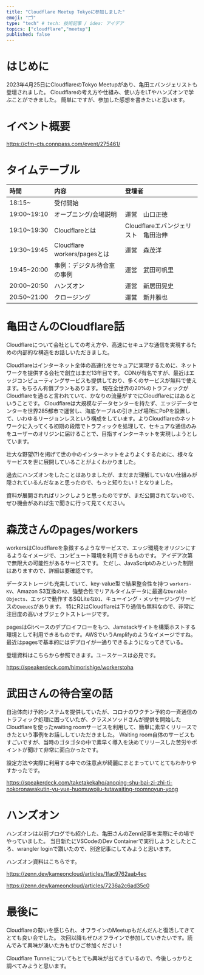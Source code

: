```yaml
---
title: "Cloudflare Meetup Tokyoに参加しました"
emoji: "🗂"
type: "tech" # tech: 技術記事 / idea: アイデア
topics: ["cloudflare","meetup"]
published: false
---
```

# はじめに

2023年4月25日にCloudflareのTokyo Meetupがあり、亀田エバンジェリストも登壇されました。
Cloudflareの考え方や仕組み、使い方をLTやハンズオンで学ぶことができました。
簡単にですが、参加した感想を書きたいと思います。


# イベント概要

https://cfm-cts.connpass.com/event/275461/

# タイムテーブル

|時間|内容|登壇者|
|:--|:--|:--|
|18:15~|受付開始||
|19:00~19:10|オープニング/会場説明|運営　山口正徳|
|19:10~19:30|Cloudflareとは|Cloudflareエバンジェリスト　亀田治伸|
|19:30~19:45|Cloudflare workers/pagesとは|運営　森茂洋|
|19:45~20:00|事例：デジタル待合室の事例|運営　武田可帆里|
|20:00~20:50|ハンズオン|運営　新居田晃史|
|20:50~21:00|クロージング|運営　新井雅也|


# 亀田さんのCloudflare話

Cloudflareについて会社としての考え方や、高速にセキュアな通信を実現するための内部的な構造をお話しいただきました。

Cloudflareはインターネット全体の高速化をセキュアに実現するために、ネットワークを提供する会社で創立はまだ13年目です。
CDNが有名ですが、最近はエッジコンピューティングサービスも提供しており、多くのサービスが無料で使えます。もちろん有償プランもあります。
現在全世界の20%のトラフィックがCloudflareを通ると言われていて、かなりの流量がすでにCloudflareにはあるということです。
Cloudflareは大規模なデータセンターを持たず、エッジデータセンターを世界285都市で運営し、海底ケーブルの引き上げ場所にPoPを設置して、いわゆるリージョンレスという構成をしています。よりCloudflareのネットワークに入ってくる初期の段階でトラフィックを処理して、セキュアな通信のみをユーザーのオリジンに届けることで、目指すインターネットを実現しようとしています。

壮大な野望(?)を掲げて世の中のインターネットをよりよくするために、様々なサービスを世に展開していることがよくわかりました。

過去にハンズオンをしたことはありましたが、まだまだ理解していない仕組みが隠されているんだなぁと思ったので、もっと知りたい！となりました。

資料が展開されればリンクしようと思ったのですが、まだ公開されてないので、ぜひ機会があれば生で聞きに行って見てください。

# 森茂さんのpages/workers

workersはCloudflareを象徴するようなサービスで、エッジ環境をオリジンにするようなイメージで、コンピュート環境を利用できるものです。
アイデア次第で無限大の可能性があるサービスです。
ただし、JavaScriptのみといった制限はありますので、詳細は要確認です。

データストレージも充実していて、key-value型で結果整合性を持つ `workers-KV`、Amazon S3互換の`R2`、強整合性でリアルタイムデータに最適な`Durable Objects`、エッジで動作するSQLiteな`D1`、キューイング・メッセージングサービスの`Queues`があります。
特にR2はCloudflareは下り通信も無料なので、非常に注目度の高いオブジェクトストレージです。

pagesはGitベースのデプロイフローをもつ、Jamstackサイトを構築ホストする環境として利用できるものです。AWSでいうAmplifyのようなイメージですね。
最近はpagesで基本的にはデプロイが一通りできるようになってきている。

登壇資料はこちらから参照できます。ユースケースは必見です。

https://speakerdeck.com/himorishige/workerstoha



# 武田さんの待合室の話

自治体向け予約システムを提供していたが、コロナのワクチン予約の一斉通信のトラフィック処理に困っていたが、クラスメソッドさんが提供を開始したCloudflareを使ったwaiting roomサービスを利用して、簡単に素早くリリースできたという事例をお話ししていただきました。
Waiting room自体のサービスもすごいですが、当時のゴタゴタの中で素早く導入を決めてリリースした苦労やポイントが聞けて非常に面白かったです。

設定方法や実際に利用する中での注意点が綺麗にまとまっていてとてもわかりやすかったです。

https://speakerdeck.com/taketakekaho/anoqing-shu-bai-zi-zhi-ti-nokoronawakutin-yu-yue-huomuwojiu-tutawaiting-roomnoyun-yong


# ハンズオン

ハンズオンは以前ブログでも紹介した、亀田さんのZenn記事を実際にその場でやっていました。
当日新たにVSCodeのDev Containerで実行しようとしたところ、wrangler loginで躓いたので、別途記事にしてみようと思います。

ハンズオン資料はこちらです。

https://zenn.dev/kameoncloud/articles/1fac9762aab4ec

https://zenn.dev/kameoncloud/articles/7236a2c6ad35c0



# 最後に
Cloudflareの勢いを感じられ、オフラインのMeetupもだんだんと復活してきてとても良い会でした。
次回以降もぜひオフラインで参加していきたいです。読んでみて興味が湧いた方もぜひご参加ください！

Cloudflare Tunnelについてもとても興味が出てきているので、今後しっかりと調べてみようと思います。



